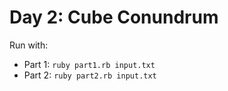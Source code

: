 # Day 2: Cube Conundrum

Run with:

- Part 1: `ruby part1.rb input.txt`
- Part 2: `ruby part2.rb input.txt`
